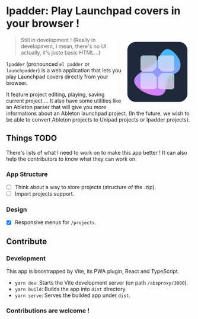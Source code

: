 # lpadder: Play Launchpad covers in your browser !

<img align="right" src="https://raw.githubusercontent.com/Vexcited/lpadder/main/public/icon-default.png" />

> Still in development ! (Really in development, I mean, there's no UI actually, it's juste basic HTML...)

`lpadder` (pronounced `el padder` or `launchpadder`) is a web application that
lets you play Launchpad covers directly from your browser.

It feature project editing, playing, saving current project ...
It also have some utilities like an Ableton parser
that will give you more informations about an Ableton
launchpad project. (In the future, we wish to be able to
convert Ableton projects to Unipad projects or lpadder projects).

## Things TODO

There's lists of what I need to work on to make this app better !
It can also help the contributors to know what they can work on.

### App Structure
- [ ] Think about a way to store projects (structure of the .zip).
- [ ] Import projects support.

### Design
- [x] Responsive menus for `/projects`. 

## Contribute

### Development

This app is boostrapped by Vite, its PWA plugin,
React and TypeScript.

- `yarn dev`: Starts the Vite development server (on path `/absproxy/3000`).
- `yarn build`: Builds the app into `dist` directory.
- `yarn serve`: Serves the builded app under `dist`.

### Contributions are welcome !
